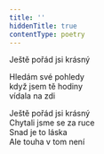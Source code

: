 ```yaml
---
title: ''
hiddenTitle: true
contentType: poetry
---
```


<section>

Ještě pořád jsi krásný

Hledám své pohledy  
když jsem tě hodiny  
vídala na zdi

</section>

<section>

Ještě pořád jsi krásný  
Chytali jsme se za ruce  
Snad je to láska  
Ale touha v tom není

</section>
